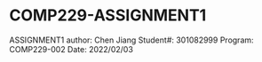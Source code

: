 # COMP229-ASSIGNMENT1
 ASSIGNMENT1
 author: Chen Jiang
 Student#: 301082999
 Program: COMP229-002
 Date: 2022/02/03
